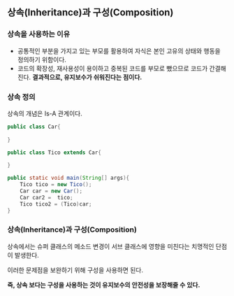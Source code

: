## 상속(Inheritance)과 구성(Composition)

### 상속을 사용하는 이유

- 공통적인 부분을 가지고 있는 부모를 활용하여 자식은 본인 고유의 상태와 행동을 정의하기 위함이다.
- 코드의 확장성, 재사용성이 용이하고 중복된 코드를 부모로 뺐으므로 코드가 간결해진다. **결과적으로, 유지보수가 쉬워진다는 점이다.**



### 상속 정의

상속의 개념은 Is-A 관계이다.

```java
public class Car{
    
}

public class Tico extends Car{
    
}

public static void main(String[] args){
    Tico tico = new Tico();
    Car car = new Car();
    Car car2 =  tico;
    Tico tico2 = (Tico)car;
}
```



### 상속(Inheritance)과 구성(Composition)

상속에서는 슈퍼 클래스의 메소드 변경이 서브 클래스에 영향을 미친다는 치명적인 단점이 발생한다.

이러한 문제점을 보완하기 위해 구성을 사용하면 된다.

**즉, 상속 보다는 구성을 사용하는 것이 유지보수의 안전성을 보장해줄 수 있다.**

